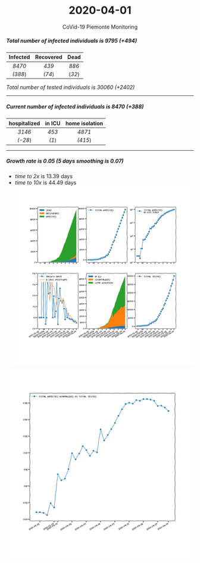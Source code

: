 <div align='center'>

# 2020-04-01
CoVid-19 Piemonte Monitoring
</div>

##### Total number of infected individuals is 9795 (+494)
Infected | Recovered | Dead
:---: | :---: | :---:
*8470* | *439* | *886*
*(388*) | *(74*) | (*32*)

*Total number of tested individuals is 30060 (+2402)*
***
##### Current number of infected individuals is 8470 (+388)
hospitalized | in ICU | home isolation
:---: | :---: | :---:
*3146* |*453* |*4871*
*(-28*) |*(1*) |*(415*)
***
##### Growth rate is 0.05 (5 days smoothing is 0.07)
- *time to 2x* is 13.39 days
- *time to 10x* is 44.49 days
![stats][stats]

![infected_normalized][infected_normalized]

[stats]: stats_Piemonte.png
[infected_normalized]: infected_normalized_Piemonte.png
